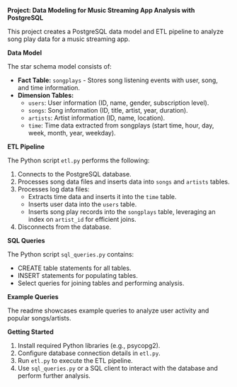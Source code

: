 **Project: Data Modeling for Music Streaming App Analysis with PostgreSQL**

This project creates a PostgreSQL data model and ETL pipeline to analyze song play data for a music streaming app.

**Data Model**

The star schema model consists of:

- **Fact Table:** `songplays` - Stores song listening events with user, song, and time information.
- **Dimension Tables:**
  - `users`: User information (ID, name, gender, subscription level).
  - `songs`: Song information (ID, title, artist, year, duration).
  - `artists`: Artist information (ID, name, location).
  - `time`: Time data extracted from songplays (start time, hour, day, week, month, year, weekday).

**ETL Pipeline**

The Python script `etl.py` performs the following:

1. Connects to the PostgreSQL database.
2. Processes song data files and inserts data into `songs` and `artists` tables.
3. Processes log data files:
   - Extracts time data and inserts it into the `time` table.
   - Inserts user data into the `users` table.
   - Inserts song play records into the `songplays` table, leveraging an index on `artist_id` for efficient joins.
4. Disconnects from the database.

**SQL Queries**

The Python script `sql_queries.py` contains:

- CREATE table statements for all tables.
- INSERT statements for populating tables.
- Select queries for joining tables and performing analysis.

**Example Queries**

The readme showcases example queries to analyze user activity and popular songs/artists.

**Getting Started**

1. Install required Python libraries (e.g., psycopg2).
2. Configure database connection details in `etl.py`.
3. Run `etl.py` to execute the ETL pipeline.
4. Use `sql_queries.py` or a SQL client to interact with the database and perform further analysis.
